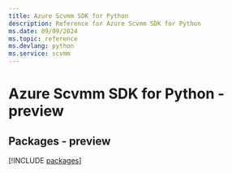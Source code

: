 ```yaml
---
title: Azure Scvmm SDK for Python
description: Reference for Azure Scvmm SDK for Python
ms.date: 09/09/2024
ms.topic: reference
ms.devlang: python
ms.service: scvmm
---
```

# Azure Scvmm SDK for Python - preview
## Packages - preview
[!INCLUDE [packages](scvmm-index.md)]